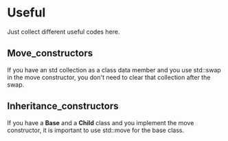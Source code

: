 # Useful

Just collect different useful codes here.

Move_constructors
-----------------

If you have an std collection as a class data member and you use std::swap in the move constructor, you don't need to clear that collection after the swap.

Inheritance_constructors
------------------------

If you have a **Base** and a **Child** class and you implement the move constructor, it is important to use std::move for the base class.
